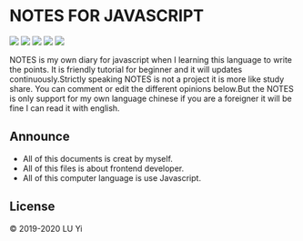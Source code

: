 # NOTES FOR JAVASCRIPT

![](<https://img.shields.io/badge/Version-1.0-orange.svg>)
![](<https://img.shields.io/badge/Level-Bronz-red.svg>)
![](<https://img.shields.io/badge/Master-eivmosn-blue.svg>)
![](<https://img.shields.io/badge/Code-JavaScript-green.svg>)
![](https://img.shields.io/badge/Update-continuously-blueviolet.svg)

NOTES is my own diary for javascript when I learning this language to write the points. It is friendly tutorial for beginner and it will updates continuously.Strictly speaking NOTES is not a project it is more like study share. You can comment or edit the different opinions below.But the NOTES is only support for my own language chinese if you are a foreigner it will be fine I can read it with english.

##  Announce

- All of this documents is creat by myself.
- All of this files is about frontend developer.
- All of this computer language is use Javascript.


## License

© 2019-2020 LU Yi

